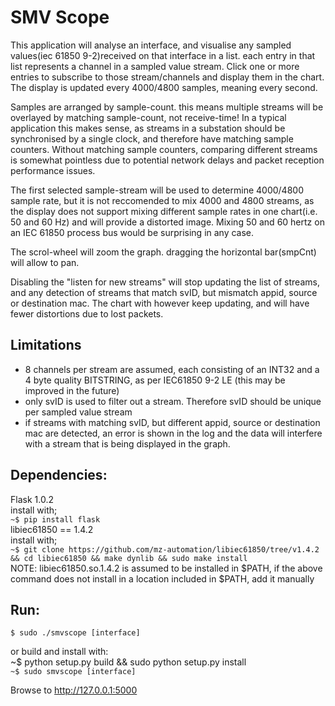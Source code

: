 # SMV Scope

This application will analyse an interface, and visualise any sampled values(iec 61850 9-2)received on that interface in a list.
each entry in that list represents a channel in a sampled value stream. Click one or more entries to subscribe to those stream/channels
and display them in the chart. The display is updated every 4000/4800 samples, meaning every second. 

Samples are arranged by sample-count. this means multiple streams will be overlayed by matching sample-count, not receive-time! In a typical application
this makes sense, as streams in a substation should be synchronised by a single clock, and therefore have matching sample counters. Without matching sample counters, comparing different streams is somewhat pointless due to potential network delays and packet reception performance issues.

The first selected sample-stream will be used to determine 4000/4800 sample rate, but it is not reccomended to mix 4000 and 4800 streams, as the display does
not support mixing different sample rates in one chart(i.e. 50 and 60 Hz) and will provide a distorted image. Mixing 50 and 60 hertz on an IEC 61850 process bus would be surprising in any case.

The scrol-wheel will zoom the graph. dragging the horizontal bar(smpCnt) will allow to pan.

Disabling the "listen for new streams" will stop updating the list of streams, and any detection of streams that match svID, but mismatch appid, source or destination mac. The chart with however keep updating, and will have fewer distortions due to lost packets.


## Limitations
 - 8 channels per stream are assumed, each consisting of an INT32 and a 4 byte quality BITSTRING, as per IEC61850 9-2 LE (this may be improved in the future)
 - only svID is used to filter out a stream. Therefore svID should be unique per sampled value stream
 - if streams with matching svID, but different appid, source or destination mac are detected, an error is shown in the log and the data will interfere with a stream that is being displayed in the graph.


## Dependencies:
Flask 1.0.2  
    install with;  
    `~$ pip install flask`  
libiec61850 == 1.4.2  
    install with;  
    `~$ git clone https://github.com/mz-automation/libiec61850/tree/v1.4.2 && cd libiec61850 && make dynlib && sudo make install`  
NOTE: libiec61850.so.1.4.2 is assumed to be installed in $PATH, if the above command does not install in a location included in $PATH, add it manually


## Run:  
`$ sudo ./smvscope [interface]`  

or build and install with:  
~$ python setup.py build && sudo python setup.py install  
`~$ sudo smvscope [interface]`  

Browse to http://127.0.0.1:5000  
